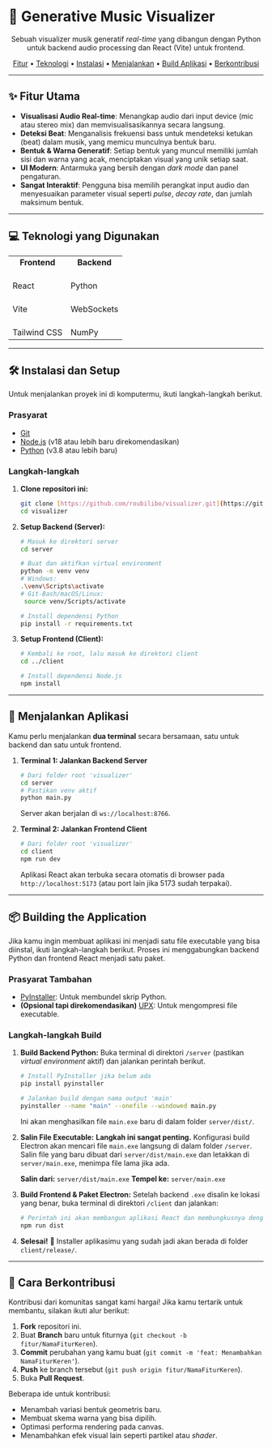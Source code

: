 # 🎵 Generative Music Visualizer

<p align="center">
  Sebuah visualizer musik generatif <i>real-time</i> yang dibangun dengan Python untuk backend audio processing dan React (Vite) untuk frontend.
</p>
<p align="center">
  <a href="#fitur-utama">Fitur</a> •
  <a href="#teknologi-yang-digunakan">Teknologi</a> •
  <a href="#instalasi-dan-setup">Instalasi</a> •
  <a href="#menjalankan-aplikasi">Menjalankan</a> •
  <a href="#building-the-application">Build Aplikasi</a> •
  <a href="#cara-berkontribusi">Berkontribusi</a>
</p>

---

## ✨ Fitur Utama

- **Visualisasi Audio Real-time**: Menangkap audio dari input device (mic atau stereo mix) dan memvisualisasikannya secara langsung.
- **Deteksi Beat**: Menganalisis frekuensi bass untuk mendeteksi ketukan (beat) dalam musik, yang memicu munculnya bentuk baru.
- **Bentuk & Warna Generatif**: Setiap bentuk yang muncul memiliki jumlah sisi dan warna yang acak, menciptakan visual yang unik setiap saat.
- **UI Modern**: Antarmuka yang bersih dengan _dark mode_ dan panel pengaturan.
- **Sangat Interaktif**: Pengguna bisa memilih perangkat input audio dan menyesuaikan parameter visual seperti _pulse_, _decay rate_, dan jumlah maksimum bentuk.

---

## 💻 Teknologi yang Digunakan

<table>
  <tr>
    <td align="center"><strong>Frontend</strong></td>
    <td align="center"><strong>Backend</strong></td>
  </tr>
  <tr>
    <td>
			<br>
      React
    </td>
    <td>
      <br>
      Python
    </td>
  </tr>
  <tr>
    <td>
      <br>
      Vite
    </td>
    <td>
      <br>
      WebSockets
    </td>
  </tr>
  <tr>
    <td>
      <br>
      Tailwind CSS
    </td>
    <td>
      <br>
      NumPy
    </td>
  </tr>
</table>

---

## 🛠️ Instalasi dan Setup

Untuk menjalankan proyek ini di komputermu, ikuti langkah-langkah berikut.

### Prasyarat

- [Git](https://git-scm.com/)
- [Node.js](https://nodejs.org/en/) (v18 atau lebih baru direkomendasikan)
- [Python](https://www.python.org/) (v3.8 atau lebih baru)

### Langkah-langkah

1.  **Clone repositori ini:**

    ```bash
    git clone [https://github.com/roubilibo/visualizer.git](https://github.com/roubilibo/visualizer.git)
    cd visualizer
    ```

2.  **Setup Backend (Server):**

    ```bash
    # Masuk ke direktori server
    cd server

    # Buat dan aktifkan virtual environment
    python -m venv venv
    # Windows:
    .\venv\Scripts\activate
    # Git-Bash/macOS/Linux:
     source venv/Scripts/activate

    # Install dependensi Python
    pip install -r requirements.txt
    ```

3.  **Setup Frontend (Client):**

    ```bash
    # Kembali ke root, lalu masuk ke direktori client
    cd ../client

    # Install dependensi Node.js
    npm install
    ```

---

## 🚀 Menjalankan Aplikasi

Kamu perlu menjalankan **dua terminal** secara bersamaan, satu untuk backend dan satu untuk frontend.

1.  **Terminal 1: Jalankan Backend Server**

    ```bash
    # Dari folder root 'visualizer'
    cd server
    # Pastikan venv aktif
    python main.py
    ```

    Server akan berjalan di `ws://localhost:8766`.

2.  **Terminal 2: Jalankan Frontend Client**
    ```bash
    # Dari folder root 'visualizer'
    cd client
    npm run dev
    ```
    Aplikasi React akan terbuka secara otomatis di browser pada `http://localhost:5173` (atau port lain jika 5173 sudah terpakai).

---

## 📦 Building the Application

Jika kamu ingin membuat aplikasi ini menjadi satu file executable yang bisa diinstal, ikuti langkah-langkah berikut. Proses ini menggabungkan backend Python dan frontend React menjadi satu paket.

### Prasyarat Tambahan

- [PyInstaller](https://pyinstaller.org/en/stable/): Untuk membundel skrip Python.
- **(Opsional tapi direkomendasikan)** [UPX](https://upx.github.io/): Untuk mengompresi file executable.

### Langkah-langkah Build

1.  **Build Backend Python:**
    Buka terminal di direktori `/server` (pastikan _virtual environment_ aktif) dan jalankan perintah berikut.

    ```bash
    # Install PyInstaller jika belum ada
    pip install pyinstaller

    # Jalankan build dengan nama output 'main'
    pyinstaller --name "main" --onefile --windowed main.py
    ```

    Ini akan menghasilkan file `main.exe` baru di dalam folder `server/dist/`.

2.  **Salin File Executable:**
    **Langkah ini sangat penting.** Konfigurasi build Electron akan mencari file `main.exe` langsung di dalam folder `/server`. Salin file yang baru dibuat dari `server/dist/main.exe` dan letakkan di `server/main.exe`, menimpa file lama jika ada.

    **Salin dari:** `server/dist/main.exe`
    **Tempel ke:** `server/main.exe`

3.  **Build Frontend & Paket Electron:**
    Setelah backend `.exe` disalin ke lokasi yang benar, buka terminal di direktori `/client` dan jalankan:

    ```bash
    # Perintah ini akan membangun aplikasi React dan membungkusnya dengan Electron
    npm run dist
    ```

4.  **Selesai!** 🎉
    Installer aplikasimu yang sudah jadi akan berada di folder `client/release/`.

---

## 🤝 Cara Berkontribusi

Kontribusi dari komunitas sangat kami hargai! Jika kamu tertarik untuk membantu, silakan ikuti alur berikut:

1.  **Fork** repositori ini.
2.  Buat **Branch** baru untuk fiturnya (`git checkout -b fitur/NamaFiturKeren`).
3.  **Commit** perubahan yang kamu buat (`git commit -m 'feat: Menambahkan NamaFiturKeren'`).
4.  **Push** ke branch tersebut (`git push origin fitur/NamaFiturKeren`).
5.  Buka **Pull Request**.

Beberapa ide untuk kontribusi:

- Menambah variasi bentuk geometris baru.
- Membuat skema warna yang bisa dipilih.
- Optimasi performa rendering pada canvas.
- Menambahkan efek visual lain seperti partikel atau _shader_.
